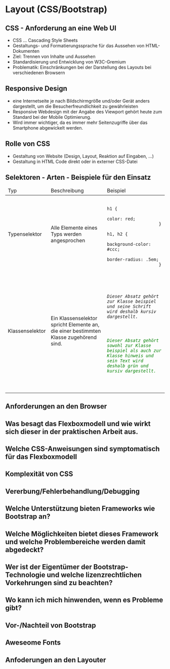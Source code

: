# Layout (CSS/Bootstrap)

## CSS - Anforderung an eine Web UI

* CSS ... Cascading Style Sheets
* Gestaltungs- und Formatierungssprache für das Aussehen von HTML-Dokumenten
* Ziel: Trennen von Inhalte und Aussehen
* Standardisierung und Entwicklung von W3C-Gremium
* Problematik: Einschränkungen bei der Darstellung des Layouts bei verschiedenen Browsern

## Responsive Design

* eine Internetseite je nach Bildschirmgröße und/oder Gerät anders dargestellt, um die Besucherfreundlichkeit zu gewährleisten
* Responsive Webdesign mit der Angabe des Viewport gehört heute zum Standard bei der Mobile Optimierung.
* Wird immer wichtiger, da es immer mehr Seitenzugriffe über das Smartphone abgewickelt werden.

## Rolle von CSS

* Gestaltung von Website (Design, Layout, Reaktion auf Eingaben, …) 
* Gestaltung in HTML Code direkt oder in externer CSS-Datei

## Selektoren - Arten - Beispiele für den Einsatz

<table>
    <thead>
        <tr>
            <td>Typ</td>
            <td>Beschreibung</td>
            <td>Beispiel</td>
        <tr>
    </thead>
    <tbody>
        <tr>
            <td>Typenselektor</td>
            <td>Alle Elemente eines Typs werden angesprochen</td>
            <td>
                <code>
                    h1 { 
                        color: red; 
                    }
                    h1, h2 { 
                        background-color: #ccc;
                        border-radius: .5em; 
                    }
                </code>
            </td>
        <tr>
        <tr>
            <td>Klassenselektor</td>
            <td>Ein Klassenselektor spricht Elemente an, die einer bestimmten Klasse zugehörend sind.</td>
            <td>
                <code>
                    <style>
                        .beispiel {font-style: italic;}
                        .beispiel.hinweis {color: green;}
                    </style>
                    <p class="beispiel">Dieser Absatz gehört zur Klasse beispiel und seine Schrift wird deshalb kursiv dargestellt.</p>
                    <p class="beispiel hinweis">Dieser Absatz gehört sowohl zur Klasse beispiel als auch zur Klasse hinweis und sein Text wird deshalb grün und kursiv dargestellt.</p>
                </code>
            </td>
        <tr>
        <tr>
            <td></td>
            <td></td>
            <td></td>
        <tr>
        <tr>
            <td></td>
            <td></td>
            <td></td>
        <tr>
    </tbody>
</table>

## Anforderungen an den Browser



## Was besagt das Flexboxmodell und wie wirkt sich dieser in der praktischen Arbeit aus.



## Welche CSS-Anweisungen sind symptomatisch für das Flexboxmodell



## Komplexität von CSS



## Vererbung/Fehlerbehandlung/Debugging



## Welche Unterstützung bieten Frameworks wie Bootstrap an?



## Welche Möglichkeiten bietet dieses Framework und welche Problembereiche werden damit abgedeckt?



## Wer ist der Eigentümer der Bootstrap-Technologie und welche lizenzrechtlichen Vorkehrungen sind zu beachten?



## Wo kann ich mich hinwenden, wenn es Probleme gibt?



## Vor-/Nachteil von Bootstrap



## Aweseome Fonts



## Anfoderungen an den Layouter


